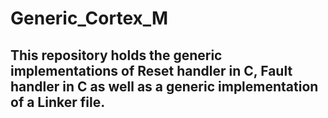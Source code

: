 # Generic_Cortex_M

## This repository holds the generic implementations of Reset handler in C, Fault handler in C as well as a generic implementation of a Linker file.


